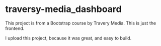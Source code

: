 # traversy-media_dashboard
This project is from a Bootstrap course by Travery Media. This is just the frontend.

I upload this project, because it was great, and easy to build. 
